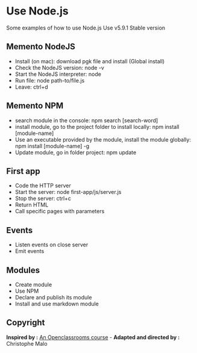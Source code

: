 # Use Node.js

Some examples of how to use Node.js
Use v5.9.1 Stable version

## Memento NodeJS
- Install (on mac): download pgk file and install (Global install)
- Check the NodeJS version: node -v
- Start the NodeJS interpreter: node
- Run file: node path-to/file.js
- Leave: ctrl+d

## Memento NPM
- search module in the console: npm search [search-word]
- install module, go to the project folder to install locally: npm install [module-name]
- Use an executable provided by the module, install the module globally: npm install [module-name] -g
- Update module, go in folder project: npm update 

## First app
- Code the HTTP server
- Start the server: node first-app/js/server.js
- Stop the server: ctrl+c
- Return HTML
- Call specific pages with parameters

## Events
- Listen events on close server
- Emit events

## Modules
- Create module
- Use NPM
- Declare and publish its module
- Install and use markdown module

## Copyright
**Inspired by :** [An Openclassrooms course](https://openclassrooms.com/courses/des-applications-ultra-rapides-avec-node-js) - **Adapted and directed by :** Christophe Malo

